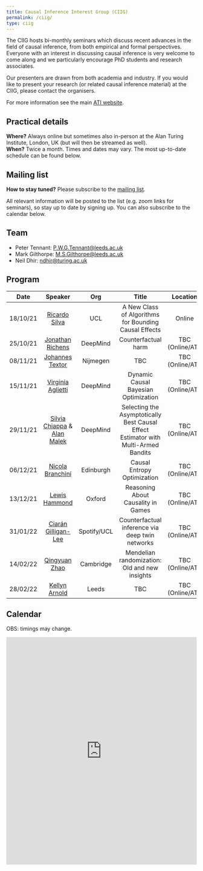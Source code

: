 ```yaml
---
title: Causal Inference Interest Group (CIIG)
permalink: /ciig/
type: ciig
---
```


The CIIG hosts bi-monthly seminars which discuss recent advances in the field of causal inference, from both empirical and formal perspectives. Everyone with an interest in discussing causal inference is very welcome to come along and we particularly encourage PhD students and research associates.

Our presenters are drawn from both academia and industry. If you would like to present your research (or related causal inference material) at the CIIG, please contact the organisers.

For more information see the main [ATI website](https://www.turing.ac.uk/research/interest-groups/causal-inference).

## Practical details

**Where?** Always online but sometimes also in-person at the Alan Turing Institute, London, UK (but will then be streamed as well).\
**When?** Twice a month. Times and dates may vary. The most up-to-date schedule can be found below.

## Mailing list

**How to stay tuned?** Please subscribe to the [mailing list](https://www.jiscmail.ac.uk/cgi-bin/wa-jisc.exe?SUBED1=CIIG&A=1).

All relevant information will be posted to the list (e.g. zoom links for seminars), so stay up to date by signing up. You can also subscribe to the calendar below.

## Team

- Peter Tennant: [P.W.G.Tennant@leeds.ac.uk](mailto:P.W.G.Tennant@leeds.ac.uk)
- Mark Gilthorpe: [M.S.Gilthorpe@leeds.ac.uk](mailto:M.S.Gilthorpe@leeds.ac.uk)
- Neil Dhir: [ndhir@turing.ac.uk](mailto:ndhir@turing.ac.uk)

## Program

| Date | Speaker | Org | Title | Location |
| :-: | :-: | :-: | :-: | :-: |
| 18/10/21| [Ricardo Silva](http://www.homepages.ucl.ac.uk/~ucgtrbd/) | UCL | A New Class of Algorithms for Bounding Causal Effects | Online |
| 25/10/21| [Jonathan Richens](https://scholar.google.com/citations?user=VtfYF3EAAAAJ&hl=en) | DeepMind | Counterfactual harm | TBC (Online/ATI) |
| 08/11/21| [Johannes Textor](http://johannes-textor.name/) | Nijmegen | TBC | TBC (Online/ATI) |
| 15/11/21| [Virginia Aglietti](https://scholar.google.com/citations?user=-itpVyoAAAAJ&hl=en) | DeepMind | Dynamic Causal Bayesian Optimization | TBC (Online/ATI) |
| 29/11/21| [Silvia Chiappa](https://csilviavr.github.io/) & [Alan Malek](http://alanmalek.com/) | DeepMind | Selecting the Asymptotically Best Causal Effect Estimator with Multi-Armed Bandits | TBC (Online/ATI) |
| 06/12/21| [Nicola Branchini](https://nicola144.github.io/about.html) | Edinburgh | Causal Entropy Optimization | TBC (Online/ATI) |
| 13/12/21| [Lewis Hammond](https://www.lewishammond.com/) | Oxford | Reasoning About Causality in Games | TBC (Online/ATI) |
| 31/01/22| [Ciarán Gilligan-Lee](https://www.ciarangilliganlee.com/) | Spotify/UCL | Counterfactual inference via deep twin networks | TBC (Online/ATI) |
| 14/02/22| [Qingyuan Zhao](http://www.statslab.cam.ac.uk/~qz280/) | Cambridge | Mendelian randomization: Old and new insights | TBC (Online/ATI) |
| 28/02/22| [Kellyn Arnold](https://environment.leeds.ac.uk/geography/staff/9604/dr-kellyn-f-arnold) | Leeds | TBC | TBC (Online/ATI) |

## Calendar

OBS: timings may change.

<div class="responsive-iframe-container big-container">
<iframe src="https://calendar.google.com/calendar/embed?height=600&wkst=1&bgcolor=%23ffffff&ctz=Europe%2FLondon&hl=en_GB&showTabs=1&showNav=1&showDate=1&showTitle=1&showCalendars=1&showTz=1&showPrint=0&src=djAxdWoya2szZTZiZGg3YWJwM3ZkNnJ2anNAZ3JvdXAuY2FsZW5kYXIuZ29vZ2xlLmNvbQ&color=%23795548" style="border-width:0" width="100%" height="600" frameborder="0" scrolling="no"></iframe>
</div>

<!-- --- -->
<!-- ![Causal inference is a strange thing](../images/causal-inference.png) -->
